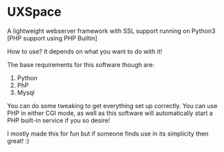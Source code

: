 # UXSpace
A lightweight webserver framework with SSL support running on Python3 [PHP support using PHP Builtin]

How to use? It depends on what you want to do with it!

The base requirements for this software though are:
1. Python
2. PhP
3. Mysql

You can do some tweaking to get everything set up correctly.
You can use PHP in either CGI mode, as well as this software will automatically start a PHP built-in service if you so desire!

I mostly made this for fun but if someone finds use in its simplicity then great! :)
